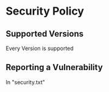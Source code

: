 # Security Policy

## Supported Versions

Every Version is supported

## Reporting a Vulnerability

In "security.txt"
